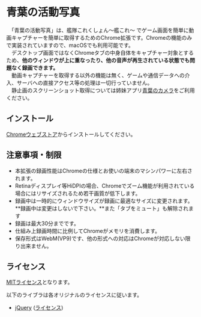 # 青葉の活動写真

　「青葉の活動写真」は、艦隊これくしょん～艦これ～ でゲーム画面を簡単に動画キャプチャーを簡単に取得するためのChrome拡張です。Chromeの機能のみで実装されていますので、macOSでも利用可能です。  
　デスクトップ画面ではなくChromeタブの中身自体をキャプチャー対象とするため、**他のウィンドウが上に重なったり、他の音声が再生されている状態でも問題なく録画できます。**  
　動画キャプチャーを取得する以外の機能は無く、ゲームや通信データへの介入、サーバへの直接アクセス等の処理は一切行っていません。  
　静止画のスクリーンショット取得については姉妹アプリ[青葉のカメラ](https://github.com/Komit/AobaNoCamera)をご利用ください。

## インストール
[Chromeウェブストア](https://chrome.google.com/webstore/detail/%E9%9D%92%E8%91%89%E3%81%AE%E6%B4%BB%E5%8B%95%E5%86%99%E7%9C%9F/elfgjdagklbffkmdiedmbgnbnnijclia)からインストールしてください。

## 注意事項・制限
  - 本拡張の録画性能はChromeの仕様とお使いの端末のマシンパワーに左右されます。
  - Retinaディスプレイ等HiDPIの場合、Chromeでズーム機能が利用されている場合にはリサイズされるため若干画質が低下します。
  - 録画中は一時的にウィンドウサイズが録画に最適なサイズに変更されます。**録画中は変更はしないで下さい。**また「タブをミュート」も解除されます
  - 録画は最大30分までです。
  - 仕組み上録画時間に比例してChromeがメモリを消費します。
  - 保存形式はWebM(VP9)です、他の形式への対応はChromeが対応しない限り出来ません。

## ライセンス

[MITライセンス](https://github.com/Komit/AobaNoVideo/blob/master/LICENSE.md)となります。

以下のライブラは各オリジナルのライセンスに従います。
- [jQuery](http://jquery.com/) ([ライセンス](https://jquery.org/license/))
